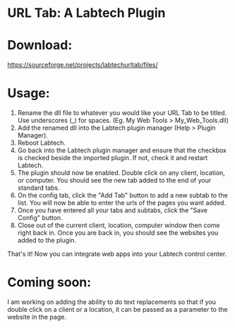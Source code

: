 URL Tab: A Labtech Plugin
===========

Download:
===========
https://sourceforge.net/projects/labtechurltab/files/

Usage:
===========
1. Rename the dll file to whatever you would like your URL Tab to be titled. Use underscores (_) for spaces. (Eg. My Web Tools > My_Web_Tools.dll)
2. Add the renamed dll into the Labtech plugin manager (Help > Plugin Manager).
3. Reboot Labtech.
4. Go back into the Labtech plugin manager and ensure that the checkbox is checked beside the imported plugin. If not, check it and restart Labtech.
5. The plugin should now be enabled. Double click on any client, location, or computer. You should see the new tab added to the end of your standard tabs.
6. On the config tab, click the "Add Tab" button to add a new subtab to the list. You will now be able to enter the urls of the pages you want added.
7. Once you have entered all your tabs and subtabs, click the "Save Config" button.
8. Close out of the current client, location, computer window then come right back in. Once you are back in, you should see the websites you added to the plugin.

That's it! Now you can integrate web apps into your Labtech control center. 

Coming soon:
===========
I am working on adding the ability to do text replacements so that if you double click on a client or a location, it can be passed as a parameter to the website in the page.